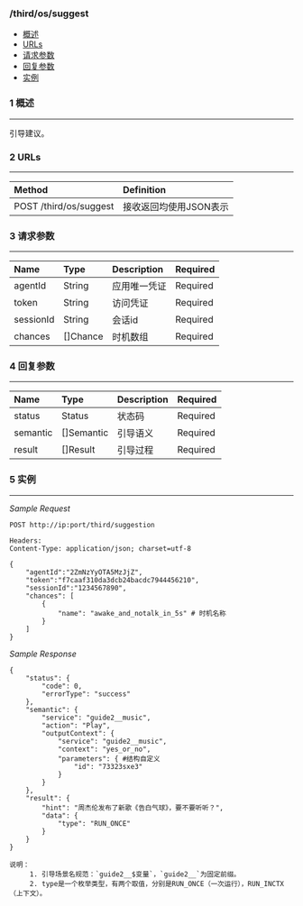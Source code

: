 ### /third/os/suggest

* [概述](#1-概述)
* [URLs](#2-URLs)
* [请求参数](#3-请求参数)
* [回复参数](#4-回复参数)
* [实例](#5-实例)

### 1 概述

---

引导建议。

### 2 URLs

---

| Method | Definition |
| :--- | :--- |
| POST /third/os/suggest | 接收返回均使用JSON表示 |


### 3 请求参数

---

| Name | Type | Description | Required |
| :--- | :--- | :--- | :--- |
| agentId | String | 应用唯一凭证 | Required |
| token | String | 访问凭证 | Required |
| sessionId | String | 会话id | Required |
| chances | []Chance | 时机数组 | Required |

### 4 回复参数

---

| Name | Type | Description | Required |
| :--- | :--- | :--- | :--- |
| status | Status | 状态码 | Required |
| semantic | []Semantic | 引导语义 | Required |
| result | []Result | 引导过程 | Required |

### 5 实例

---

_Sample Request_

```
POST http://ip:port/third/suggestion

Headers:
Content-Type: application/json; charset=utf-8

{
    "agentId":"2ZmNzYyOTA5MzJjZ",
    "token":"f7caaf310da3dcb24bacdc7944456210",
    "sessionId":"1234567890",
    "chances": [
        {
            "name": "awake_and_notalk_in_5s" # 时机名称
        }
    ]
}
```

_Sample Response_

```
{
    "status": {
        "code": 0,
        "errorType": "success"
    },
    "semantic": {
        "service": "guide2__music",
        "action": "Play",
        "outputContext": {
            "service": "guide2__music",
            "context": "yes_or_no",
            "parameters": { #结构自定义
                "id": "73323sxe3"
            }
        }
    },
    "result": {
        "hint": "周杰伦发布了新歌《告白气球》，要不要听听？",
        "data": {
            "type": "RUN_ONCE"
        }
    }
}
```

    

```
说明：   
     1. 引导场景名规范：`guide2__$变量`，`guide2__`为固定前缀。
     2. type是一个枚举类型，有两个取值，分别是RUN_ONCE（一次运行），RUN_INCTX（上下文）。
```

